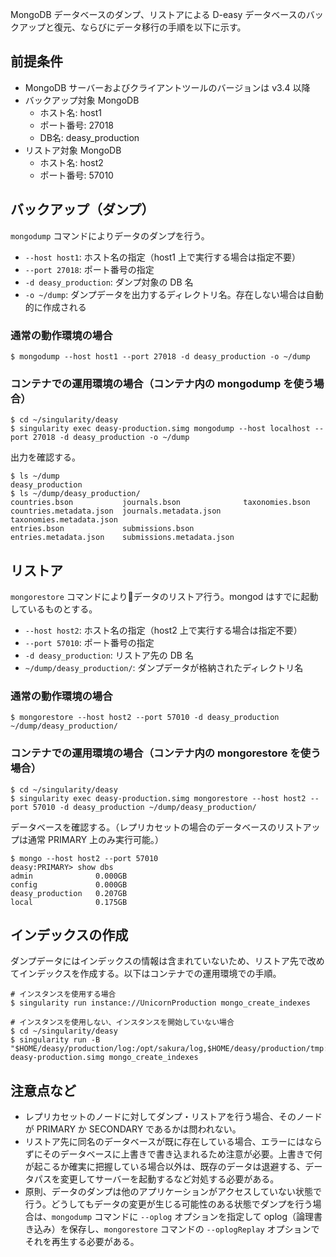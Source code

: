 MongoDB データベースのダンプ、リストアによる D-easy データベースのバックアップと復元、ならびにデータ移行の手順を以下に示す。

## 前提条件

* MongoDB サーバーおよびクライアントツールのバージョンは v3.4 以降
* バックアップ対象 MongoDB
  * ホスト名: host1
  * ポート番号: 27018
  * DB名: deasy_production 
* リストア対象 MongoDB
  * ホスト名: host2
  * ポート番号: 57010

## バックアップ（ダンプ）

`mongodump` コマンドによりデータのダンプを行う。

* `--host host1`: ホスト名の指定（host1 上で実行する場合は指定不要） 
* `--port 27018`: ポート番号の指定
* `-d deasy_production`: ダンプ対象の DB 名
* `-o ~/dump`: ダンプデータを出力するディレクトリ名。存在しない場合は自動的に作成される

### 通常の動作環境の場合

```
$ mongodump --host host1 --port 27018 -d deasy_production -o ~/dump
```

### コンテナでの運用環境の場合（コンテナ内の mongodump を使う場合）

```
$ cd ~/singularity/deasy
$ singularity exec deasy-production.simg mongodump --host localhost --port 27018 -d deasy_production -o ~/dump
```

出力を確認する。

```
$ ls ~/dump
deasy_production
$ ls ~/dump/deasy_production/
countries.bson           journals.bson              taxonomies.bson
countries.metadata.json  journals.metadata.json     taxonomies.metadata.json
entries.bson             submissions.bson
entries.metadata.json    submissions.metadata.json
```

## リストア

`mongorestore` コマンドによりデータのリストア行う。mongod はすでに起動しているものとする。

* `--host host2`: ホスト名の指定（host2 上で実行する場合は指定不要） 
* `--port 57010`: ポート番号の指定
* `-d deasy_production`: リストア先の DB 名
* `~/dump/deasy_production/`: ダンプデータが格納されたディレクトリ名

### 通常の動作環境の場合

```
$ mongorestore --host host2 --port 57010 -d deasy_production ~/dump/deasy_production/
```

### コンテナでの運用環境の場合（コンテナ内の mongorestore を使う場合）

```
$ cd ~/singularity/deasy
$ singularity exec deasy-production.simg mongorestore --host host2 --port 57010 -d deasy_production ~/dump/deasy_production/
```

データベースを確認する。（レプリカセットの場合のデータベースのリストアップは通常 PRIMARY 上のみ実行可能。）

```
$ mongo --host host2 --port 57010
deasy:PRIMARY> show dbs
admin              0.000GB
config             0.000GB
deasy_production   0.207GB
local              0.175GB
```

## インデックスの作成

ダンプデータにはインデックスの情報は含まれていないため、リストア先で改めてインデックスを作成する。以下はコンテナでの運用環境での手順。

```
# インスタンスを使用する場合
$ singularity run instance://UnicornProduction mongo_create_indexes

# インスタンスを使用しない、インスタンスを開始していない場合
$ cd ~/singularity/deasy
$ singularity run -B "$HOME/deasy/production/log:/opt/sakura/log,$HOME/deasy/production/tmp:/opt/sakura/tmp" deasy-production.simg mongo_create_indexes
```

## 注意点など
* レプリカセットのノードに対してダンプ・リストアを行う場合、そのノードが PRIMARY か SECONDARY であるかは問われない。
* リストア先に同名のデータベースが既に存在している場合、エラーにはならずにそのデータベースに上書きで書き込まれるため注意が必要。上書きで何が起こるか確実に把握している場合以外は、既存のデータは退避する、データパスを変更してサーバーを起動するなど対処する必要がある。
* 原則、データのダンプは他のアプリケーションがアクセスしていない状態で行う。どうしてもデータの変更が生じる可能性のある状態でダンプを行う場合は、`mongodump` コマンドに `--oplog` オプションを指定して oplog（論理書き込み）を保存し、`mongorestore` コマンドの `--oplogReplay` オプションでそれを再生する必要がある。

